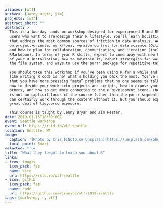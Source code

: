 ```yaml
---
aliases: [wtf]
authors: [Jenny Bryan, jim]
projects: [wtf]
abstract_short: ""
abstract: >
  This is a two-day hands on workshop designed for experienced R and RStudio
  users who want to (re)design their R lifestyle. You’ll learn holistic workflows
  that address the most common sources of friction in data analysis. We’ll work
  on project-oriented workflows, version control for data science (Git/GitHub!),
  and how to plan for collaboration, communication, and iteration (incl.
  RMarkdown). In terms of your R skills, expect to come away with new knowledge
  of your R installation, how to maintain it, robust strategies for working with
  the file system, and ways to use the purrr package for repetitive tasks.

  You should take this workshop if you’ve been using R for a while and you feel
  like writing R code is not what’s holding you back the most. You’ve realized
  that you have more pressing “meta” problems that no one seems to talk about:
  how to divide your work into projects and scripts, how to expose your work to
  others, and how to get more connected to the R development scene. The tidyverse
  is not an explicit focus of the course (other than the purrr segment) and you
  can certainly work through the content without it. But you should expect a
  great deal of tidyverse exposure.

  This course is taught by Jenny Bryan and Jim Hester.
date: 2019-01-15T18:00:00Z
event: Seattle workshop
event_url: https://rstd.io/wtf-seattle
location: Seattle, WA
image:
  caption: '[Photo by Cris DiNoto on Unsplash](https://unsplash.com/photos/62Phjv4KUdo)'
  focal_point: Smart
selected: true
title: "What they forgot to teach you about R"
links:
- icon: images
  icon_pack: fas
  name: site
  url: https://rstd.io/wtf-seattle
- icon: github
  icon_pack: fas
  name: code
  url: https://github.com/jennybc/wtf-2019-seattle
tags: [workshop, r, wtf]
---
```

